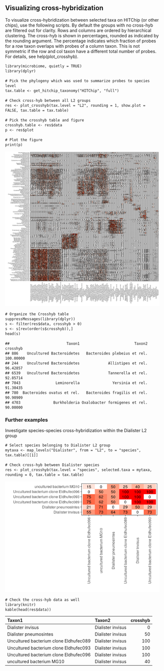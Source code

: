 <!--
  %\VignetteEngine{knitr::rmarkdown}
  %\VignetteIndexEntry{microbiome tutorial - crosshyb}
  %\usepackage[utf8]{inputenc}
  %\VignetteEncoding{UTF-8}  
-->
Visualizing cross-hybridization
-------------------------------

To visualize cross-hybridization between selected taxa on HITChip (or
other chips), use the following scripts. By default the groups with no
cross-hyb are filtered out for clarity. Rows and columns are ordered by
hierarchical clustering. The cross-hyb is shown in percentages, rounded
as indicated by the rounding argument. The percentage indicates which
fraction of probes for a row taxon overlaps with probes of a column
taxon. This is not symmetric if the row and col taxon have a different
total number of probes. For details, see help(plot\_crosshyb).

    library(microbiome, quietly = TRUE)
    library(dplyr)

    # Pick the phylogeny which was used to summarize probes to species level
    tax.table <- get_hitchip_taxonomy("HITChip", "full")

    # Check cross-hyb between all L2 groups
    res <- plot_crosshyb(tax.level = "L2", rounding = 1, show.plot = FALSE, tax.table = tax.table)
        
    # Pick the crosshyb table and figure
    crosshyb.table <- res$data
    p <- res$plot

    # Plot the figure    
    print(p)

![](figure/chyb-1.png)

    # Organize the Crosshyb table
    suppressMessages(library(dplyr))
    s <- filter(res$data, crosshyb > 0)
    s <- s[rev(order(s$crosshyb)),]
    head(s)

    ##                          Taxon1                         Taxon2  crosshyb
    ## 886    Uncultured Bacteroidetes   Bacteroides plebeius et rel. 100.00000
    ## 244    Uncultured Bacteroidetes             Allistipes et rel.  96.42857
    ## 6539   Uncultured Bacteroidetes             Tannerella et rel.  92.85714
    ## 7043                Leminorella               Yersinia et rel.  91.30435
    ## 780  Bacteroides ovatus et rel.   Bacteroides fragilis et rel.  90.90909
    ## 4703               Burkholderia Oxalobacter formigenes et rel.  90.00000

### Further examples

Investigate species-species cross-hybridization within the Dialister L2
group

    # Select species belonging to Dialister L2 group
    mytaxa <- map_levels("Dialister", from = "L2", to = "species", tax.table)[[1]]

    # Check cross-hyb between Dialister species
    res <- plot_crosshyb(tax.level = "species", selected.taxa = mytaxa, rounding = 0, tax.table = tax.table)

![](figure/chyb2-1.png)

    # Check the cross-hyb data as well
    library(knitr)
    kable(head(res$data))

<table>
<thead>
<tr class="header">
<th align="left">Taxon1</th>
<th align="left">Taxon2</th>
<th align="right">crosshyb</th>
</tr>
</thead>
<tbody>
<tr class="odd">
<td align="left">Dialister invisus</td>
<td align="left">Dialister invisus</td>
<td align="right">0</td>
</tr>
<tr class="even">
<td align="left">Dialister pneumosintes</td>
<td align="left">Dialister invisus</td>
<td align="right">50</td>
</tr>
<tr class="odd">
<td align="left">Uncultured bacterium clone Eldhufec089</td>
<td align="left">Dialister invisus</td>
<td align="right">100</td>
</tr>
<tr class="even">
<td align="left">Uncultured bacterium clone Eldhufec093</td>
<td align="left">Dialister invisus</td>
<td align="right">100</td>
</tr>
<tr class="odd">
<td align="left">Uncultured bacterium clone Eldhufec096</td>
<td align="left">Dialister invisus</td>
<td align="right">100</td>
</tr>
<tr class="even">
<td align="left">uncultured bacterium MG10</td>
<td align="left">Dialister invisus</td>
<td align="right">40</td>
</tr>
</tbody>
</table>
